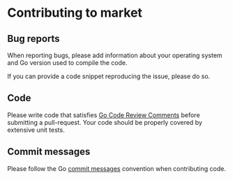 # Contributing to market
## Bug reports
When reporting bugs, please add information about your operating system and Go version used to compile the code.

If you can provide a code snippet reproducing the issue, please do so.

## Code
Please write code that satisfies [Go Code Review Comments](https://github.com/golang/go/wiki/CodeReviewComments) before submitting a pull-request.
Your code should be properly covered by extensive unit tests.

## Commit messages
Please follow the Go [commit messages](https://github.com/golang/go/wiki/CommitMessage) convention when contributing code.
